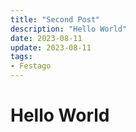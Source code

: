```yaml
---
title: "Second Post"
description: "Hello World"
date: 2023-08-11
update: 2023-08-11
tags:
- Festago
---
```


# Hello World
